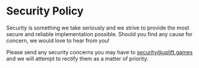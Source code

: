 # Security Policy

Security is something we take seriously and we strive to provide the most secure and reliable implementation possible. Should you find any cause for concern, we would love to hear from you!

Please send any security concerns you may have to security@uplift.games and we will attempt to rectify them as a matter of priority.
